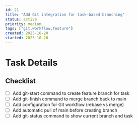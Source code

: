 ```yaml
---
id: 21
title: "Add Git integration for task-based branching"
status: active
priority: medium
tags: ["git,workflow,feature"]
created: 2025-10-20
started: 2025-10-20
---
```

# Task Details

## Checklist
- [ ] Add git-start command to create feature branch for task
- [ ] Add git-finish command to merge branch back to main
- [ ] Add configuration for Git workflow (rebase vs merge)
- [ ] Add automatic pull of main before creating branch
- [ ] Add git-status command to show current branch and task
